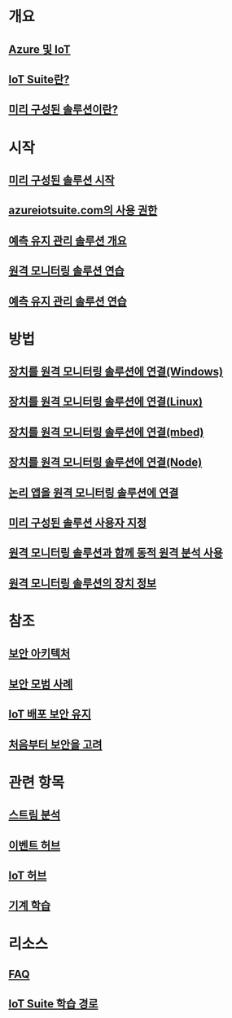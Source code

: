 # 개요
## [Azure 및 IoT](iot-suite-what-is-azure-iot.md)
## [IoT Suite란?](iot-suite-overview.md)
## [미리 구성된 솔루션이란?](iot-suite-what-are-preconfigured-solutions.md)


# 시작
## [미리 구성된 솔루션 시작](iot-suite-getstarted-preconfigured-solutions.md)
## [azureiotsuite.com의 사용 권한](iot-suite-permissions.md)
## [예측 유지 관리 솔루션 개요](iot-suite-predictive-overview.md)
## [원격 모니터링 솔루션 연습](iot-suite-remote-monitoring-sample-walkthrough.md)
## [예측 유지 관리 솔루션 연습](iot-suite-predictive-walkthrough.md)

# 방법
## [장치를 원격 모니터링 솔루션에 연결(Windows)](iot-suite-connecting-devices.md)
## [장치를 원격 모니터링 솔루션에 연결(Linux)](iot-suite-connecting-devices-linux.md)
## [장치를 원격 모니터링 솔루션에 연결(mbed)](iot-suite-connecting-devices-mbed.md)
## [장치를 원격 모니터링 솔루션에 연결(Node)](iot-suite-connecting-devices-node.md)
## [논리 앱을 원격 모니터링 솔루션에 연결](iot-suite-logic-apps-tutorial.md)
## [미리 구성된 솔루션 사용자 지정](iot-suite-guidance-on-customizing-preconfigured-solutions.md)
## [원격 모니터링 솔루션과 함께 동적 원격 분석 사용](iot-suite-dynamic-telemetry.md)
## [원격 모니터링 솔루션의 장치 정보](iot-suite-remote-monitoring-device-info.md)

# 참조
## [보안 아키텍처](iot-security-architecture.md)
## [보안 모범 사례](iot-security-best-practices.md)
## [IoT 배포 보안 유지](iot-suite-security-deployment.md)
## [처음부터 보안을 고려](securing-iot-ground-up.md)

# 관련 항목
## [스트림 분석](/azure/stream-analytics/)
## [이벤트 허브](/azure/event-hubs/)
## [IoT 허브](/azure/iot-hub/)
## [기계 학습](/azure/machine-learning/)

# 리소스
## [FAQ](iot-suite-faq.md)
## [IoT Suite 학습 경로](https://azure.microsoft.com/documentation/learning-paths/iot-suite/)






<!--HONumber=Nov16_HO2-->


